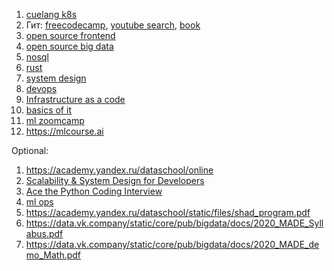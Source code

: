 1. [cuelang k8s](https://cuelang.org/docs/tutorials/)
2. Гит: [freecodecamp](https://www.freecodecamp.org/news/advanced-git-interactive-rebase-cherry-picking-reflog-and-more/), [youtube search](https://www.youtube.com/results?search_query=git+advanced), [book](https://www.youtube.com/results?search_query=git+book)
3. [open source frontend](https://cultofmartians.com)
4. [open source big data](https://github.com/twitter/util/issues/207)
5. [nosql](https://www.freecodecamp.org/news/learn-nosql-in-3-hours/)
6. [rust](https://www.freecodecamp.org/news/rust-in-replit/)
7. [system design](https://www.youtube.com/watch?v=xpDnVSmNFX0&list=PLMCXHnjXnTnvo6alSjVkgxV-VH6EPyvoX)
8. [devops](https://www.youtube.com/watch?v=AxCgZ7yUKrU)
9. [Infrastructure as a code](https://www.freecodecamp.org/news/what-is-infrastructure-as-code/)
10. [basics of it](https://www.coursera.org/learn/computer-networking/home/info)
11. [ml zoomcamp](https://github.com/alexeygrigorev/mlbookcamp-code/tree/master/course-zoomcamp)
12. https://mlcourse.ai


Optional:
1. https://academy.yandex.ru/dataschool/online
2. [Scalability & System Design for Developers](https://www.educative.io/path/scalability-system-design)
3. [Ace the Python Coding Interview](https://www.educative.io/path/ace-python-coding-interview)
4. [ml ops](https://www.youtube.com/watch?v=4Vh6Zj5QLU4)
5. https://academy.yandex.ru/dataschool/static/files/shad_program.pdf
6. https://data.vk.company/static/core/pub/bigdata/docs/2020_MADE_Syllabus.pdf
7. https://data.vk.company/static/core/pub/bigdata/docs/2020_MADE_demo_Math.pdf
